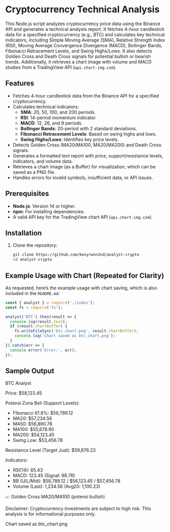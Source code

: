 # Cryptocurrency Technical Analysis

This Node.js script analyzes cryptocurrency price data using the Binance API and generates a technical analysis report. It fetches 4-hour candlestick data for a specified cryptocurrency (e.g., BTC) and calculates key technical indicators, including Simple Moving Average (SMA), Relative Strength Index (RSI), Moving Average Convergence Divergence (MACD), Bollinger Bands, Fibonacci Retracement Levels, and Swing Highs/Lows. It also detects Golden Cross and Death Cross signals for potential bullish or bearish trends. Additionally, it retrieves a chart image with volume and MACD studies from a TradingView API (`api.chart-img.com`).

## Features

- Fetches 4-hour candlestick data from the Binance API for a specified cryptocurrency.
- Calculates technical indicators:
  - **SMA**: 20, 50, 100, and 200 periods.
  - **RSI**: 14-period momentum indicator.
  - **MACD**: 12, 26, and 9 periods.
  - **Bollinger Bands**: 20-period with 2 standard deviations.
  - **Fibonacci Retracement Levels**: Based on swing highs and lows.
  - **Swing Highs/Lows**: Identifies key price levels.
- Detects Golden Cross (MA20/MA100, MA20/MA200) and Death Cross signals.
- Generates a formatted text report with price, support/resistance levels, indicators, and volume data.
- Retrieves a chart image (as a Buffer) for visualization, which can be saved as a PNG file.
- Handles errors for invalid symbols, insufficient data, or API issues.

## Prerequisites

- **Node.js**: Version 14 or higher.
- **npm**: For installing dependencies.
- A valid API key for the TradingView chart API (`api.chart-img.com`).

## Installation

1. Clone the repository:
   ```bash
   git clone https://github.com/benyrwnn2nd/analyst-crypto
   cd analyst-crypto

## Example Usage with Chart (Repeated for Clarity)

As requested, here’s the example usage with chart saving, which is also included in the `README.md`:

```javascript
const { analyst } = require('./index');
const fs = require('fs');

analyst('BTC').then(result => {
  console.log(result.text);
  if (result.chartBuffer) {
    fs.writeFileSync('btc_chart.png', result.chartBuffer);
    console.log('Chart saved as btc_chart.png');
  }
}).catch(err => {
  console.error('Error:', err);
});
```

## Sample Output 

BTC Analyst

Price: $58,123.45

Potensi Zona Beli (Support Levels):
- Fibonacci 61.8%: $56,789.12
- MA20: $57,234.56
- MA50: $56,890.78
- MA100: $55,678.90
- MA200: $54,123.45
- Swing Low: $53,456.78

Resistance Level (Target Jual): $59,876.23

Indicators:
- RSI(14): 65.43
- MACD: 123.45 (Signal: 98.76)
- BB (U/L/Mid): $58,789.12 / $56,123.45 / $57,456.78
- Volume (Last): 1,234.56 (Avg20: 1,100.23)

📈 Golden Cross MA20/MA100 (potensi bullish)

Disclaimer: Cryptocurrency investments are subject to high risk. This analysis is for informational purposes only.

Chart saved as btc_chart.png
